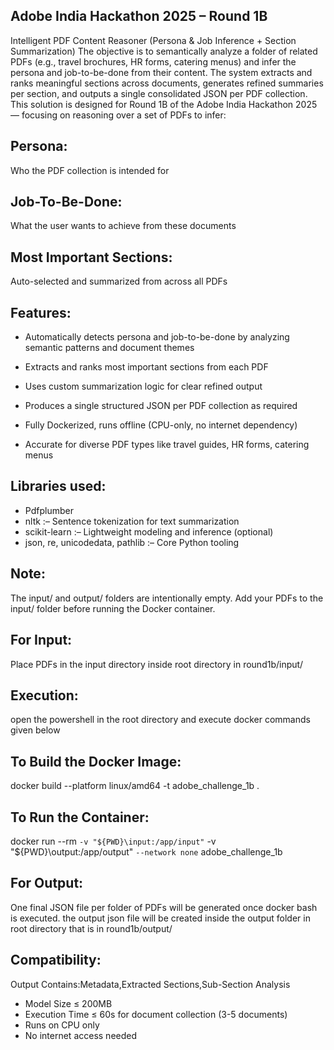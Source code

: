 Adobe India Hackathon 2025 – Round 1B
--------------------------------------
Intelligent PDF Content Reasoner (Persona & Job Inference + Section Summarization)
The objective is to semantically analyze a folder of related PDFs (e.g., travel brochures, HR forms, catering menus) and infer the persona and job-to-be-done from their content. The system extracts and ranks meaningful sections across documents, generates refined summaries per section, and outputs a single consolidated JSON per PDF collection.
This solution is designed for Round 1B of the Adobe India Hackathon 2025 — focusing on reasoning over a set of PDFs to infer:

Persona: 
-------
Who the PDF collection is intended for

Job-To-Be-Done: 
---------------
What the user wants to achieve from these documents

Most Important Sections:
------------------------
Auto-selected and summarized from across all PDFs

Features:
--------
- Automatically detects persona and job-to-be-done by analyzing semantic patterns and document themes

- Extracts and ranks most important sections from each PDF

- Uses custom summarization logic for clear refined output

- Produces a single structured JSON per PDF collection as required

- Fully Dockerized, runs offline (CPU-only, no internet dependency)

- Accurate for diverse PDF types like travel guides, HR forms, catering menus

Libraries used:
----------------
- Pdfplumber
- nltk :– Sentence tokenization for text summarization
- scikit-learn :– Lightweight modeling and inference (optional)
- json, re, unicodedata, pathlib :– Core Python tooling

Note:
-----
The input/ and output/ folders are intentionally empty. Add your PDFs to the input/ folder before running the Docker container.


For Input:
----------
Place PDFs in the input directory inside root directory in round1b/input/

Execution:
-----------
open the powershell in the root directory and execute docker commands given below 

To Build the Docker Image:
---------------------------
docker build --platform linux/amd64 -t adobe_challenge_1b .

To Run the Container:
---------------------
docker run --rm `
  -v "${PWD}\input:/app/input" `
  -v "${PWD}\output:/app/output" `
  --network none `
  adobe_challenge_1b

  
For Output:
-----------
One final JSON file per folder of PDFs will be generated once docker bash is executed. the output json file will be created inside the output folder in root directory that is in round1b/output/

Compatibility:
--------------
Output Contains:Metadata,Extracted Sections,Sub-Section Analysis
- Model Size ≤ 200MB
- Execution Time ≤ 60s for document collection (3-5 documents)
- Runs on CPU only
- No internet access needed















